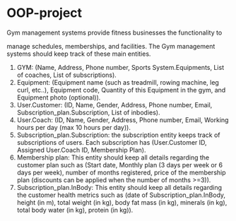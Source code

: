 # OOP-project
Gym management systems provide fitness businesses the functionality to

manage schedules, memberships, and facilities.
The Gym management systems should keep track of these main entities.
1. GYM: (Name, Address, Phone number, Sports System.Equipments, List of coaches,
List of subscriptions).
2. Equipment: (Equipment name (such as treadmill, rowing machine, leg curl,
etc..), Equipment code, Quantity of this Equipment in the gym, and Equipment
photo (optional)).
3. User.Customer: (ID, Name, Gender, Address, Phone number, Email, Subscription_plan.Subscription,
List of inbodies).
4. User.Coach: (ID, Name, Gender, Address, Phone number, Email, Working hours
per day (max 10 hours per day)).
5. Subscription_plan.Subscription: the subscription entity keeps track of subscriptions of users.
Each subscription has (User.Customer ID, Assigned User.Coach ID, Membership Plan).
6. Membership plan: This entity should keep all details regarding the customer
plan such as (Start date, Monthly plan (3 days per week or 6 days per week),
number of months registered, price of the membership plan (discounts can
be applied when the number of months >=3)).
7. Subscription_plan.InBody: This entity should keep all details regarding the customer health
metrics such as (date of Subscription_plan.InBody, height (in m), total weight (in kg), body fat
mass (in kg), minerals (in kg), total body water (in kg), protein (in kg)).
